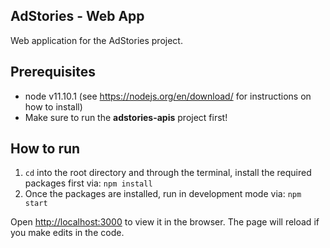 ## AdStories - Web App

Web application for the AdStories project.

## Prerequisites
- node v11.10.1 (see https://nodejs.org/en/download/ for instructions on how to install)
- Make sure to run the <b>adstories-apis</b> project first!

## How to run
1. `cd` into the root directory and through the terminal, install the required packages first via:
  `npm install`
2. Once the packages are installed, run in development mode via:
  `npm start`

Open [http://localhost:3000](http://localhost:3000) to view it in the browser.
The page will reload if you make edits in the code.
